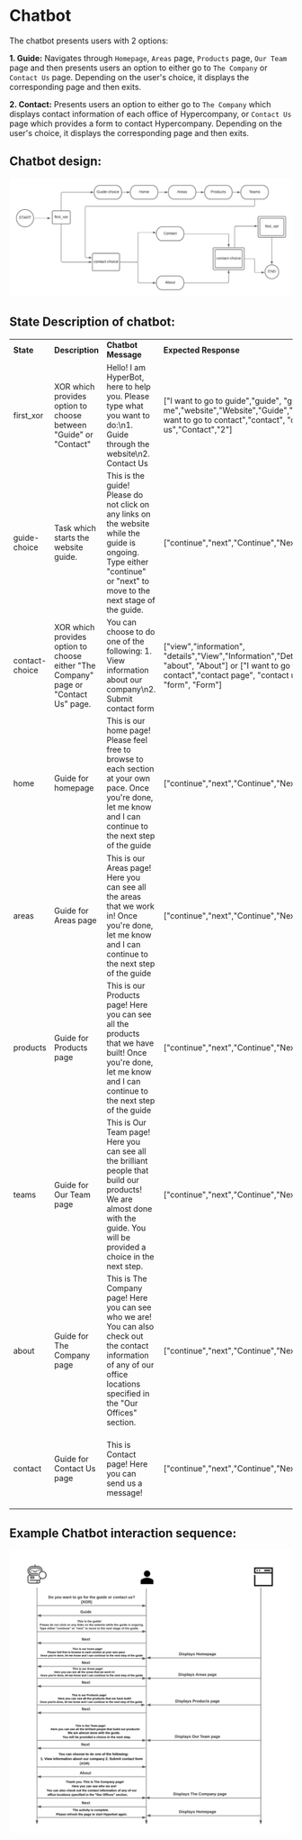 # Chatbot

The chatbot presents users with 2 options:

**1. Guide:** Navigates through `Homepage`, `Areas` page, `Products` page, `Our Team` page and then presents users an option to either go to `The Company` or `Contact Us` page. Depending on the user's choice, it displays the corresponding page and then exits.

**2. Contact:** Presents users an option to either go to `The Company` which displays contact information of each office of Hypercompany, or `Contact Us` page which provides a form to contact Hypercompany. Depending on the user's choice, it displays the corresponding page and then exits.

## Chatbot design:
![Chatbot model](./chatbot-model.png)

## State Description of chatbot:

<table>
    <tr>
        <td><b>State</b></td>
        <td><b>Description</b></td>
        <td><b>Chatbot Message</b></td>
        <td><b>Expected Response</b></td>
        <td><b>Page Displayed</b></td>
        <td><b>Next Step</b></td>
        <td><b>Unknown message</b></td>
    </tr>
    <tr>
        <td>first_xor</td>
        <td>XOR which provides option to choose between "Guide" or "Contact"</td>
        <td>Hello! I am HyperBot, here to help you. Please type what you want to do:\n1. Guide through the website\n2. Contact Us</td>
        <td>["I want to go to guide","guide", "guide me","website","Website","Guide","1"] or ["I want to go to contact","contact", "contact us","Contact","2"]</td>
        <td>Current page where user has already navigated to</td>
        <td>Either "guide-choice" or "contact-choice" based on user response</td>
        <td>I cannot understand. Please enter \"guide\" or \"contact\" to continue.</td>
    </tr>
    <tr>
        <td>guide-choice</td>
        <td>Task which starts the website guide.</td>
        <td>This is the guide! Please do not click on any links on the website while the guide is ongoing. Type either "continue" or "next" to move to the next stage of the guide.</td>
        <td>["continue","next","Continue","Next"]</td>
        <td>Current page where user has already navigated to</td>
        <td>home</td>
        <td>I don't understand. Do you want to continue? Enter either next or continue</td>
    </tr>
    <tr>
        <td>contact-choice</td>
        <td>XOR which provides option to choose either "The Company" page or "Contact Us" page.</td>
        <td>You can choose to do one of the following: 1. View information about our company\n2. Submit contact form</td>
        <td>["view","information", "details","View","Information","Details","1", "about", "About"] or ["I want to go to contact","contact page", "contact us","2", "form", "Form"]</td>
        <td>Current page where user has already navigated to</td>
        <td>Either "about" or "contact" based on user response</td>
        <td>I cannot understand. Please enter "about" or "contact" to continue.</td>
    </tr>
    <tr>
        <td>home</td>
        <td>Guide for homepage</td>
        <td>This is our home page! Please feel free to browse to each section at your own pace. Once you're done, let me know and I can continue to the next step of the guide</td>
        <td>["continue","next","Continue","Next"]</td>
        <td>/ (Homepage)</td>
        <td>products</td>
        <td>I don't understand. Do you want to continue? Enter either next or continue</td>
    </tr>
    <tr>
        <td>areas</td>
        <td>Guide for Areas page</td>
        <td>This is our Areas page! Here you can see all the areas that we work in! Once you're done, let me know and I can continue to the next step of the guide</td>
        <td>["continue","next","Continue","Next"]</td>
        <td>/areas</td>
        <td>products</td>
        <td>I don't understand. Do you want to continue? Enter either next or continue</td>
    </tr>
    <tr>
        <td>products</td>
        <td>Guide for Products page</td>
        <td>This is our Products page! Here you can see all the products that we have built! Once you're done, let me know and I can continue to the next step of the guide</td>
        <td>["continue","next","Continue","Next"]</td>
        <td>/products</td>
        <td>teams</td>
        <td>I don't understand. Do you want to continue? Enter either next or continue</td>
    </tr>
    <tr>
        <td>teams</td>
        <td>Guide for Our Team page</td>
        <td>This is Our Team page! Here you can see all the brilliant people that build our products! We are almost done with the guide. You will be provided a choice in the next step.</td>
        <td>["continue","next","Continue","Next"]</td>
        <td>/our_team</td>
        <td>contact-choice</td>
        <td>I don't understand. Do you want to continue? Enter either next or continue</td>
    </tr>
    <tr>
        <td>about</td>
        <td>Guide for The Company page</td>
        <td>This is The Company page! Here you can see who we are! You can also check out the contact information of any of our office locations specified in the "Our Offices" section.</td>
        <td>["continue","next","Continue","Next"]</td>
        <td>/the_company</td>
        <td>null</td>
        <td>I don't understand. Do you want to continue? Enter either next or continue</td>
    </tr>
    <tr>
        <td>contact</td>
        <td>Guide for Contact Us page</td>
        <td>This is Contact page! Here you can send us a message!</td>
        <td>["continue","next","Continue","Next"]</td>
        <td>/contact_us</td>
        <td>null</td>
        <td>I don't understand. Do you want to continue? Enter either next or continue</td>
    </tr>
</table>


## Example Chatbot interaction sequence:
![Chatbot guide interaction](./chatbot-interaction.png)
